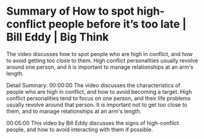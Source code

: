 # Summary of How to spot high-conflict people before it’s too late | Bill Eddy | Big Think

The video discusses how to spot people who are high in conflict, and how to avoid getting too close to them. High conflict personalities usually revolve around one person, and it is important to manage relationships at an arm's length.

Detail Summary: 
00:00:00
The video discusses the characteristics of people who are high in conflict, and how to avoid becoming a target. High conflict personalities tend to focus on one person, and their life problems usually revolve around that person. It is important not to get too close to them, and to manage relationships at an arm's length.

00:05:00
This video by Bill Eddy discusses the signs of high-conflict people, and how to avoid interacting with them if possible.

